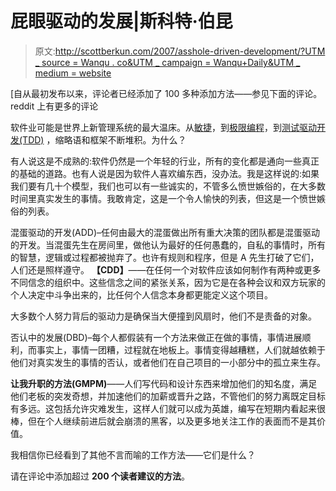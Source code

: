 # 屁眼驱动的发展|斯科特·伯昆

> 原文:[http://scottberkun.com/2007/asshole-driven-development/?UTM _ source = Wanqu . co&UTM _ campaign = Wanqu+Daily&UTM _ medium = website](http://scottberkun.com/2007/asshole-driven-development/?utm_source=wanqu.co&utm_campaign=Wanqu+Daily&utm_medium=website)

[自从最初发布以来，评论者已经添加了 100 多种添加方法——参见下面的评论。reddit 上有更多的评论

软件业可能是世界上新管理系统的最大温床。从[敏捷](http://en.wikipedia.org/wiki/Agile_software_development)，到[极限编程](http://www.extremeprogramming.org/)，到[测试驱动开发(TDD)](http://en.wikipedia.org/wiki/Test-driven_development) ，缩略语和框架不断堆积。为什么？

有人说这是不成熟的:软件仍然是一个年轻的行业，所有的变化都是通向一些真正的基础的道路。也有人说是因为软件人喜欢编东西，没办法。我是这样说的:如果我们要有几十个模型，我们也可以有一些诚实的，不管多么愤世嫉俗的，在大多数时间里真实发生的事情。我敢肯定，这是一个令人愉快的列表，但这是一个愤世嫉俗的列表。

混蛋驱动的开发(ADD)–任何由最大的混蛋做出所有重大决策的团队都是混蛋驱动的开发。当混蛋先生在房间里，做他认为最好的任何愚蠢的，自私的事情时，所有的智慧，逻辑或过程都被抛弃了。也许有规则和程序，但是 A 先生打破了它们，人们还是照样遵守。
 **【CDD】**——在任何一个对软件应该如何制作有两种或更多不同信念的组织中。这些信念之间的紧张关系，因为它是在各种会议和双方玩家的个人决定中斗争出来的，比任何个人信念本身都更能定义这个项目。

大多数个人努力背后的驱动力是确保当大便撞到风扇时，他们不是责备的对象。

否认中的发展(DBD)–每个人都假装有一个方法来做正在做的事情，事情进展顺利，而事实上，事情一团糟，过程就在地板上。事情变得越糟糕，人们就越依赖于他们对真实发生的事情的否认，或者他们在自己项目的一小部分中的孤立来生存。

**让我升职的方法(GMPM)**——人们写代码和设计东西来增加他们的知名度，满足他们老板的突发奇想，并加速他们的加薪或晋升之路，不管他们的努力离既定目标有多远。这包括允许灾难发生，这样人们就可以成为英雄，编写在短期内看起来很棒，但在个人继续前进后就会崩溃的黑客，以及更多地关注工作的表面而不是其价值。

我相信你已经看到了其他不言而喻的工作方法——它们是什么？

请在评论中添加超过 **200 个读者建议的方法**。